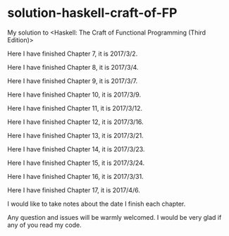 # solution-haskell-craft-of-FP
My solution to &lt;Haskell: The Craft of Functional Programming (Third Edition)>

Here I have finished Chapter 7, it is 2017/3/2.

Here I have finished Chapter 8, it is 2017/3/4.

Here I have finished Chapter 9, it is 2017/3/7.

Here I have finished Chapter 10, it is 2017/3/9.

Here I have finished Chapter 11, it is 2017/3/12.

Here I have finished Chapter 12, it is 2017/3/16.

Here I have finished Chapter 13, it is 2017/3/21.

Here I have finished Chapter 14, it is 2017/3/23.

Here I have finished Chapter 15, it is 2017/3/24.

Here I have finished Chapter 16, it is 2017/3/31.

Here I have finished Chapter 17, it is 2017/4/6.

I would like to take notes about the date I finish each chapter.

Any question and issues will be warmly welcomed. I would be very glad if any of you read my code.
